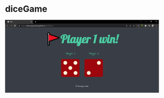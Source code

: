 # diceGame

![Design and Development](https://github.com/Dhananjaywarade/diceGame/blob/main/diceGame.png?raw=true)
